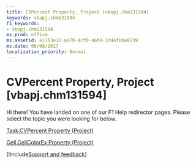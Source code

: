 ```yaml
---
title: CVPercent Property, Project [vbapj.chm131594]
keywords: vbapj.chm131594
f1_keywords:
- vbapj.chm131594
ms.prod: office
ms.assetid: e1753e12-ae7b-4cf0-a6b9-1d46f0be8739
ms.date: 06/08/2017
localization_priority: Normal
---
```



# CVPercent Property, Project [vbapj.chm131594]

Hi there! You have landed on one of our F1 Help redirector pages. Please select the topic you were looking for below.

[Task.CVPercent Property (Project)](https://msdn.microsoft.com/library/3bfab789-ab53-75dd-fa28-49c72942f400%28Office.15%29.aspx)

[Cell.CellColorEx Property (Project)](https://msdn.microsoft.com/library/a4ab73b9-0428-3564-6652-51baee12939e%28Office.15%29.aspx)

[!include[Support and feedback](~/includes/feedback-boilerplate.md)]